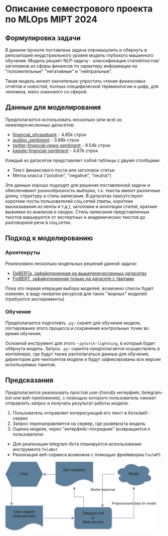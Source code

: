 # Описание семестрового проекта по MLOps MIPT 2024

## Формулировка задачи

В данном проекте поставлена задача опромышлить и обернуть в репозиторий
инудстриального уровня модель глубокого машинного обучения.
Модель решает NLP-задачу - классификация статей/постов/заголовков 
из сферы финансов по характеру информации на "положительные" "негативные"
и "нейтральные".

Такая модель может значительно упростить чтение финансовых отчётов и новостей,
полных специфической терминологии и цифр, для человека, мало знакомого со сферой.

## Данные для моделирования

Предполагается использовать несколько (или все) из нижеперечисленных датасетов:

- [financial_phrasebank](https://huggingface.co/datasets/financial_phrasebank) - 4.85k строк
- [auditor_sentiment](https://huggingface.co/datasets/FinanceInc/auditor_sentiment) - 3.88k строк
- [twitter-financial-news-sentiment](https://huggingface.co/datasets/zeroshot/twitter-financial-news-sentiment) - 9.54k строк
- [kaggle-financial-sentiment](https://huggingface.co/datasets/chiapudding/kaggle-financial-sentiment?row=41) - 4.67k строк

Каждый из датасетов представляет собой таблицы с двумя столбцами: 

- Текст финансового поста или заголовок статьи 
- Метка класса ("positive", "negative", "neutral")

Эти данные хорошо подходят для решения поставленной задачи и обеспечивают
разнообразность выборки, т.к. тексты имеют
различные длину, структуру и стиль написания. В датасетах присутствуют короткие
посты пользователей соц.сетей (твиты, короткие высказывания из ленты и т.д.),
заголовки и аннотации статей, краткие выжимки из анализов и сводок. Стиль написания 
представленных текстов варьируется от экспертных и академических текстов до разговорной
речи в соц.сетях.

## Подход к моделированию

### Архитекруты
Реализовано несколько модельных решений данной задачи: 

- [DeBERTa, зафайнтюненная на вышеперечисленных датасетах](https://huggingface.co/RashidNLP/Finance-Sentiment-Classification)
- [FinBERT, зафайнтюненная только на датасете с твитами](https://huggingface.co/nickmuchi/finbert-tone-finetuned-fintwitter-classification)

Пока это первая итерация выбора моделей, возможно список будет изменён, в виду 
нехватки ресурсов для таких "жирных" моделей (требуются эксперименты)

### Обучение
Предполагается подготовть `.py`- скрипт для обучения модели, логгирования этого
процесса и сохранения контрольных точек во время обучения.

Основной инструмент для этого - `pytorch-lightning`, в который будет 
обёрнута модель. Запуск `.py`- скрипта предполагается осуществлять в контейнере,
где будут также располагаться данные для обучения, директории для чекпоинтов модели
и будут зафиксированы все версии используемых пакетов.

## Предсказания

Предполагается реализовать простой _user-friendly_ интерфейс (telegram-bot или
веб-приложение), с помощью которого пользователь сможет отправлять запрос и 
получать результат работы модели.

1. Пользователь отправляет интересующий его текст в бота/веб-сервис
2. Запрос перенаправляется на сервер, где развёрнута модель
3. Оценка модели, через "интерфейс-посредник" возвращается к пользователю

- Для реализации telegram-бота планируется использование инструмента `TeleBot`
- Реализация веб-сервиса возможна с помощью фреймворка `FastAPI`

![Схема инференса](inference.png)



